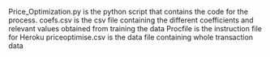 Price_Optimization.py is the python script that contains the code for the process.
coefs.csv is the csv file containing the different coefficients and relevant values obtained from training the data
Procfile is the instruction file for Heroku
priceoptimise.csv is the data file containing whole transaction data
